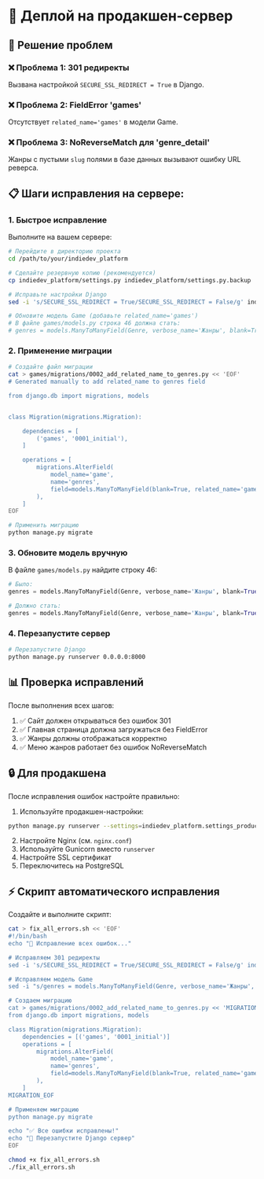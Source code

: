 # 🚀 Деплой на продакшен-сервер

## 🔧 Решение проблем

### ❌ Проблема 1: 301 редиректы
Вызвана настройкой `SECURE_SSL_REDIRECT = True` в Django.

### ❌ Проблема 2: FieldError 'games'
Отсутствует `related_name='games'` в модели Game.

### ❌ Проблема 3: NoReverseMatch для 'genre_detail'
Жанры с пустыми `slug` полями в базе данных вызывают ошибку URL реверса.

## 📋 Шаги исправления на сервере:

### 1. Быстрое исправление

Выполните на вашем сервере:

```bash
# Перейдите в директорию проекта
cd /path/to/your/indiedev_platform

# Сделайте резервную копию (рекомендуется)
cp indiedev_platform/settings.py indiedev_platform/settings.py.backup

# Исправьте настройки Django
sed -i 's/SECURE_SSL_REDIRECT = True/SECURE_SSL_REDIRECT = False/g' indiedev_platform/settings.py

# Обновите модель Game (добавьте related_name='games')
# В файле games/models.py строка 46 должна стать:
# genres = models.ManyToManyField(Genre, verbose_name='Жанры', blank=True, related_name='games')
```

### 2. Применение миграции

```bash
# Создайте файл миграции
cat > games/migrations/0002_add_related_name_to_genres.py << 'EOF'
# Generated manually to add related_name to genres field

from django.db import migrations, models


class Migration(migrations.Migration):

    dependencies = [
        ('games', '0001_initial'),
    ]

    operations = [
        migrations.AlterField(
            model_name='game',
            name='genres',
            field=models.ManyToManyField(blank=True, related_name='games', to='games.genre', verbose_name='Жанры'),
        ),
    ]
EOF

# Применить миграцию
python manage.py migrate
```

### 3. Обновите модель вручную

В файле `games/models.py` найдите строку 46:

```python
# Было:
genres = models.ManyToManyField(Genre, verbose_name='Жанры', blank=True)

# Должно стать:
genres = models.ManyToManyField(Genre, verbose_name='Жанры', blank=True, related_name='games')
```

### 4. Перезапустите сервер

```bash
# Перезапустите Django
python manage.py runserver 0.0.0.0:8000
```

## 📊 Проверка исправлений

После выполнения всех шагов:

1. ✅ Сайт должен открываться без ошибок 301
2. ✅ Главная страница должна загружаться без FieldError
3. ✅ Жанры должны отображаться корректно
4. ✅ Меню жанров работает без ошибок NoReverseMatch

## 🔒 Для продакшена

После исправления ошибок настройте правильно:

1. Используйте продакшен-настройки:
```bash
python manage.py runserver --settings=indiedev_platform.settings_production
```

2. Настройте Nginx (см. `nginx.conf`)
3. Используйте Gunicorn вместо `runserver`
4. Настройте SSL сертификат
5. Переключитесь на PostgreSQL

## ⚡ Скрипт автоматического исправления

Создайте и выполните скрипт:

```bash
cat > fix_all_errors.sh << 'EOF'
#!/bin/bash
echo "🔧 Исправление всех ошибок..."

# Исправляем 301 редиректы
sed -i 's/SECURE_SSL_REDIRECT = True/SECURE_SSL_REDIRECT = False/g' indiedev_platform/settings.py

# Исправляем модель Game
sed -i "s/genres = models.ManyToManyField(Genre, verbose_name='Жанры', blank=True)/genres = models.ManyToManyField(Genre, verbose_name='Жанры', blank=True, related_name='games')/g" games/models.py

# Создаем миграцию
cat > games/migrations/0002_add_related_name_to_genres.py << 'MIGRATION_EOF'
from django.db import migrations, models

class Migration(migrations.Migration):
    dependencies = [('games', '0001_initial')]
    operations = [
        migrations.AlterField(
            model_name='game',
            name='genres',
            field=models.ManyToManyField(blank=True, related_name='games', to='games.genre', verbose_name='Жанры'),
        ),
    ]
MIGRATION_EOF

# Применяем миграцию
python manage.py migrate

echo "✅ Все ошибки исправлены!"
echo "🔄 Перезапустите Django сервер"
EOF

chmod +x fix_all_errors.sh
./fix_all_errors.sh
```
